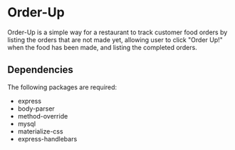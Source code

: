 # Order-Up

Order-Up is a simple way for a restaurant to track customer food orders by listing the orders that are not made yet, allowing user to click "Order Up!" when the food has been made, and listing the completed orders.  

## Dependencies
The following packages are required:
- express
- body-parser
- method-override
- mysql
- materialize-css
- express-handlebars

